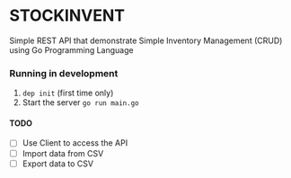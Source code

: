 # STOCKINVENT
Simple REST API that demonstrate Simple Inventory Management (CRUD) using Go Programming Language

### Running in development
1. `dep init` (first time only)
2. Start the server `go run main.go`

#### TODO
- [ ] Use Client to access the API
- [ ] Import data from CSV
- [ ] Export data to CSV
